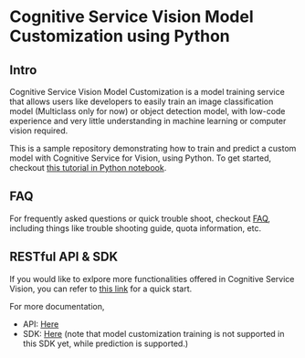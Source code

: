 # Cognitive Service Vision Model Customization using Python

## Intro

Cognitive Service Vision Model Customization is a model training service that allows users like developers to easily train an image classification model (Multiclass only for now) or object detection model, with low-code experience and very little understanding in machine learning or computer vision required.

This is a sample repository demonstrating how to train and predict a custom model with Cognitive Service for Vision, using Python. To get started, checkout [this tutorial in Python notebook](./docs/cognitive_service_vision_model_customization.ipynb).

## FAQ

For frequently asked questions or quick trouble shoot, checkout [FAQ](./docs/faq.md), including things like trouble shooting guide, quota information, etc.

## RESTful API & SDK

If you would like to exlpore more functionalities offered in Cognitive Service Vision, you can refer to [this link](https://learn.microsoft.com/en-us/azure/cognitive-services/computer-vision/quickstarts-sdk/image-analysis-client-library-40?pivots=programming-language-python&tabs=visual-studio%2Cwindows) for a quick start.

For more documentation,

- API: [Here](https://learn.microsoft.com/en-us/rest/api/computervision/2023-02-01-preview/models)
- SDK: [Here](https://github.com/Azure-Samples/azure-ai-vision-sdk/tree/main/samples/python/image-analysis) (note that model customization training is not supported in this SDK yet, while prediction is supported.)

